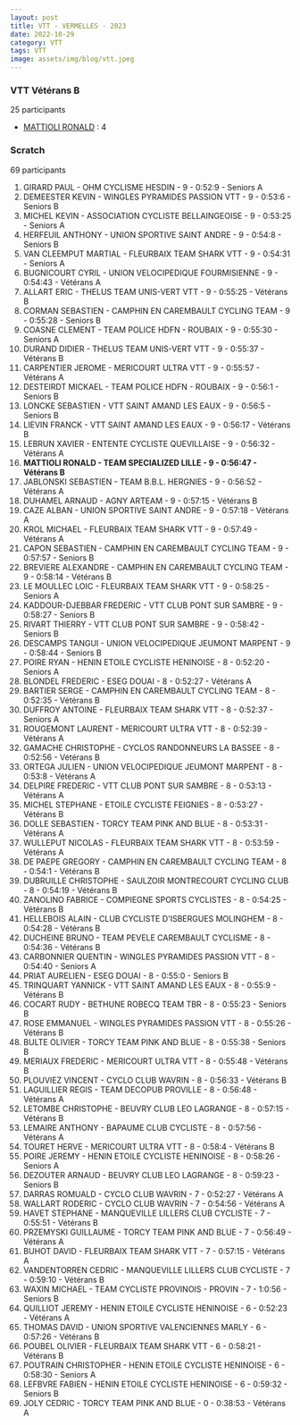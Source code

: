 ```yaml
---
layout: post
title: VTT - VERMELLES - 2023
date: 2022-10-29
category: VTT
tags: VTT
image: assets/img/blog/vtt.jpeg
---
```


### VTT Vétérans B
25 participants
- [MATTIOLI RONALD](https://teamspecializedlille.github.io/works/mattiolironald) : 4

### Scratch
69 participants
1. GIRARD PAUL - OHM CYCLISME HESDIN - 9 - 0:52:9 - Seniors A
2. DEMEESTER KEVIN - WINGLES PYRAMIDES PASSION VTT - 9 - 0:53:6 - Seniors B
3. MICHEL KEVIN - ASSOCIATION CYCLISTE BELLAINGEOISE - 9 - 0:53:25 - Seniors A
4. HERFEUIL ANTHONY - UNION SPORTIVE SAINT ANDRE - 9 - 0:54:8 - Seniors B
5. VAN CLEEMPUT MARTIAL - FLEURBAIX TEAM SHARK VTT - 9 - 0:54:31 - Seniors A
6. BUGNICOURT CYRIL - UNION VELOCIPEDIQUE FOURMISIENNE - 9 - 0:54:43 - Vétérans A
7. ALLART ERIC - THELUS TEAM UNIS-VERT VTT - 9 - 0:55:25 - Vétérans B
8. CORMAN SEBASTIEN - CAMPHIN EN CAREMBAULT CYCLING TEAM - 9 - 0:55:28 - Seniors B
9. COASNE CLEMENT - TEAM POLICE HDFN - ROUBAIX - 9 - 0:55:30 - Seniors A
10. DURAND DIDIER - THELUS TEAM UNIS-VERT VTT - 9 - 0:55:37 - Vétérans B
11. CARPENTIER JEROME - MERICOURT ULTRA VTT - 9 - 0:55:57 - Vétérans A
12. DESTEIRDT MICKAEL - TEAM POLICE HDFN - ROUBAIX - 9 - 0:56:1 - Seniors B
13. LONCKE SEBASTIEN - VTT SAINT AMAND LES EAUX - 9 - 0:56:5 - Seniors B
14. LIEVIN FRANCK - VTT SAINT AMAND LES EAUX - 9 - 0:56:17 - Vétérans B
15. LEBRUN XAVIER - ENTENTE CYCLISTE QUEVILLAISE - 9 - 0:56:32 - Vétérans A
16. **MATTIOLI RONALD - TEAM SPECIALIZED LILLE - 9 - 0:56:47 - Vétérans B**
17. JABLONSKI SEBASTIEN - TEAM B.B.L. HERGNIES - 9 - 0:56:52 - Vétérans A
18. DUHAMEL ARNAUD - AGNY ARTEAM - 9 - 0:57:15 - Vétérans B
19. CAZE ALBAN - UNION SPORTIVE SAINT ANDRE - 9 - 0:57:18 - Vétérans A
20. KROL MICHAEL - FLEURBAIX TEAM SHARK VTT - 9 - 0:57:49 - Vétérans A
21. CAPON SEBASTIEN - CAMPHIN EN CAREMBAULT CYCLING TEAM - 9 - 0:57:57 - Seniors B
22. BREVIERE ALEXANDRE - CAMPHIN EN CAREMBAULT CYCLING TEAM - 9 - 0:58:14 - Vétérans B
23. LE MOULLEC LOIC - FLEURBAIX TEAM SHARK VTT - 9 - 0:58:25 - Seniors A
24. KADDOUR-DJEBBAR FREDERIC - VTT  CLUB PONT SUR SAMBRE - 9 - 0:58:27 - Seniors B
25. RIVART THIERRY - VTT  CLUB PONT SUR SAMBRE - 9 - 0:58:42 - Seniors B
26. DESCAMPS TANGUI - UNION VELOCIPEDIQUE JEUMONT MARPENT - 9 - 0:58:44 - Seniors B
27. POIRE RYAN - HENIN ETOILE CYCLISTE HENINOISE - 8 - 0:52:20 - Seniors A
28. BLONDEL FREDERIC - ESEG DOUAI - 8 - 0:52:27 - Vétérans A
29. BARTIER SERGE - CAMPHIN EN CAREMBAULT CYCLING TEAM - 8 - 0:52:35 - Vétérans B
30. DUFFROY ANTOINE - FLEURBAIX TEAM SHARK VTT - 8 - 0:52:37 - Seniors A
31. ROUGEMONT LAURENT - MERICOURT ULTRA VTT - 8 - 0:52:39 - Vétérans A
32. GAMACHE CHRISTOPHE - CYCLOS RANDONNEURS LA BASSEE - 8 - 0:52:56 - Vétérans B
33. ORTEGA JULIEN - UNION VELOCIPEDIQUE JEUMONT MARPENT - 8 - 0:53:8 - Vétérans A
34. DELPIRE FREDERIC - VTT  CLUB PONT SUR SAMBRE - 8 - 0:53:13 - Vétérans A
35. MICHEL STEPHANE - ETOILE CYCLISTE FEIGNIES - 8 - 0:53:27 - Vétérans B
36. DOLLE SEBASTIEN - TORCY TEAM PINK AND BLUE - 8 - 0:53:31 - Vétérans A
37. WULLEPUT NICOLAS - FLEURBAIX TEAM SHARK VTT - 8 - 0:53:59 - Vétérans A
38. DE PAEPE GREGORY - CAMPHIN EN CAREMBAULT CYCLING TEAM - 8 - 0:54:1 - Vétérans B
39. DUBRUILLE CHRISTOPHE - SAULZOIR MONTRECOURT CYCLING CLUB - 8 - 0:54:19 - Vétérans B
40. ZANOLINO FABRICE - COMPIEGNE SPORTS CYCLISTES - 8 - 0:54:25 - Vétérans B
41. HELLEBOIS ALAIN - CLUB CYCLISTE D'ISBERGUES MOLINGHEM - 8 - 0:54:28 - Vétérans B
42. DUCHEINE BRUNO - TEAM PEVELE CAREMBAULT CYCLISME - 8 - 0:54:36 - Vétérans B
43. CARBONNIER QUENTIN - WINGLES PYRAMIDES PASSION VTT - 8 - 0:54:40 - Seniors A
44. PRIAT AURELIEN - ESEG DOUAI - 8 - 0:55:0 - Seniors B
45. TRINQUART YANNICK - VTT SAINT AMAND LES EAUX - 8 - 0:55:9 - Vétérans B
46. COCART RUDY - BETHUNE ROBECQ TEAM TBR - 8 - 0:55:23 - Seniors B
47. ROSE EMMANUEL - WINGLES PYRAMIDES PASSION VTT - 8 - 0:55:26 - Vétérans B
48. BULTE OLIVIER - TORCY TEAM PINK AND BLUE - 8 - 0:55:38 - Seniors B
49. MERIAUX FREDERIC - MERICOURT ULTRA VTT - 8 - 0:55:48 - Vétérans B
50. PLOUVIEZ VINCENT - CYCLO CLUB WAVRIN - 8 - 0:56:33 - Vétérans B
51. LAGUILLIER REGIS - TEAM DECOPUB PROVILLE - 8 - 0:56:48 - Vétérans A
52. LETOMBE CHRISTOPHE - BEUVRY CLUB LEO LAGRANGE - 8 - 0:57:15 - Vétérans B
53. LEMAIRE ANTHONY - BAPAUME CLUB CYCLISTE - 8 - 0:57:56 - Vétérans A
54. TOURET HERVE - MERICOURT ULTRA VTT - 8 - 0:58:4 - Vétérans B
55. POIRE JEREMY - HENIN ETOILE CYCLISTE HENINOISE - 8 - 0:58:26 - Seniors A
56. DEZOUTER ARNAUD - BEUVRY CLUB LEO LAGRANGE - 8 - 0:59:23 - Seniors B
57. DARRAS ROMUALD - CYCLO CLUB WAVRIN - 7 - 0:52:27 - Vétérans A
58. WALLART RODERIC - CYCLO CLUB WAVRIN - 7 - 0:54:56 - Vétérans A
59. HAVET STEPHANE - MANQUEVILLE LILLERS CLUB CYCLISTE - 7 - 0:55:51 - Vétérans B
60. PRZEMYSKI GUILLAUME - TORCY TEAM PINK AND BLUE - 7 - 0:56:49 - Vétérans A
61. BUHOT DAVID - FLEURBAIX TEAM SHARK VTT - 7 - 0:57:15 - Vétérans A
62. VANDENTORREN CEDRIC - MANQUEVILLE LILLERS CLUB CYCLISTE - 7 - 0:59:10 - Vétérans B
63. WAXIN MICHAEL - TEAM CYCLISTE PROVINOIS - PROVIN - 7 - 1:0:56 - Seniors B
64. QUILLIOT JEREMY - HENIN ETOILE CYCLISTE HENINOISE - 6 - 0:52:23 - Vétérans A
65. THOMAS DAVID - UNION SPORTIVE VALENCIENNES MARLY - 6 - 0:57:26 - Vétérans B
66. POUBEL OLIVIER - FLEURBAIX TEAM SHARK VTT - 6 - 0:58:21 - Vétérans B
67. POUTRAIN CHRISTOPHER - HENIN ETOILE CYCLISTE HENINOISE - 6 - 0:58:30 - Seniors A
68. LEFBVRE FABIEN - HENIN ETOILE CYCLISTE HENINOISE - 6 - 0:59:32 - Seniors B
69. JOLY CEDRIC - TORCY TEAM PINK AND BLUE - 0 - 0:38:53 - Vétérans A
